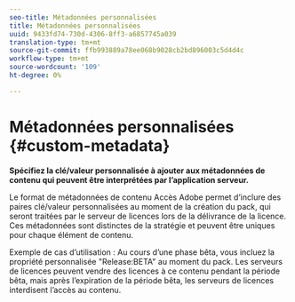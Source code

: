 ```yaml
---
seo-title: Métadonnées personnalisées
title: Métadonnées personnalisées
uuid: 9433fd74-730d-4306-8ff3-a6857745a039
translation-type: tm+mt
source-git-commit: ffb993889a78ee068b9028cb2bd896003c5d4d4c
workflow-type: tm+mt
source-wordcount: '109'
ht-degree: 0%

---
```



# Métadonnées personnalisées {#custom-metadata}

**Spécifiez la clé/valeur personnalisée à ajouter aux métadonnées de contenu qui peuvent être interprétées par l’application serveur.**

Le format de métadonnées de contenu Accès Adobe permet d’inclure des paires clé/valeur personnalisées au moment de la création du pack, qui seront traitées par le serveur de licences lors de la délivrance de la licence. Ces métadonnées sont distinctes de la stratégie et peuvent être uniques pour chaque élément de contenu.

Exemple de cas d’utilisation : Au cours d’une phase bêta, vous incluez la propriété personnalisée &quot;Release:BETA&quot; au moment du pack. Les serveurs de licences peuvent vendre des licences à ce contenu pendant la période bêta, mais après l’expiration de la période bêta, les serveurs de licences interdisent l’accès au contenu.
